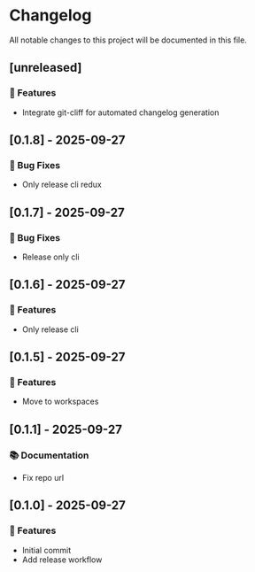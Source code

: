 # Changelog

All notable changes to this project will be documented in this file.

## [unreleased]

### 🚀 Features

- Integrate git-cliff for automated changelog generation

## [0.1.8] - 2025-09-27

### 🐛 Bug Fixes

- Only release cli redux

## [0.1.7] - 2025-09-27

### 🐛 Bug Fixes

- Release only cli

## [0.1.6] - 2025-09-27

### 🚀 Features

- Only release cli

## [0.1.5] - 2025-09-27

### 🚀 Features

- Move to workspaces

## [0.1.1] - 2025-09-27

### 📚 Documentation

- Fix repo url

## [0.1.0] - 2025-09-27

### 🚀 Features

- Initial commit
- Add release workflow

